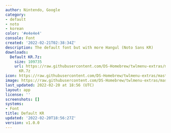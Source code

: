 ```yaml
---
author: Nintendo, Google
category:
- default
- noto
- korean
color: '#e4e4e4'
console: Font
created: '2022-02-21T02:38:34Z'
description: The default font but with more Hangul (Noto Sans KR)
downloads:
  Default KR.7z:
    size: 109735
    url: https://raw.githubusercontent.com/DS-Homebrew/twlmenu-extras/master/_nds/TWiLightMenu/extras/fonts/Default
      KR.7z
icon: https://raw.githubusercontent.com/DS-Homebrew/twlmenu-extras/master/_nds/TWiLightMenu/extras/fonts/meta/Default%20KR/icon.png
image: https://raw.githubusercontent.com/DS-Homebrew/twlmenu-extras/master/_nds/TWiLightMenu/extras/fonts/meta/Default%20KR/icon.png
last_updated: 2022-02-20 at 18:56 (UTC)
layout: app
license: ''
screenshots: []
systems:
- Font
title: Default KR
updated: '2022-02-20T18:56:27Z'
version: v1.0.0
---
```

